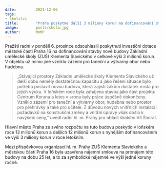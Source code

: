 ```yaml
---
date:         2021-12-06
tags:        
- Školství
title:        "Praha poskytne další 3 miliony korun na dofinancování stavby nové budovy umělecké školy Klementa Slavického"
image: 	      posts/skola.jpg
author:       MHMP
---
```

 
Pražští radní v pondělí 6. prosince odsouhlasili poskytnutí investiční dotace městské části Praha 16 na dofinancování stavby nové budovy Základní umělecké školy (ZUŠ) Klementa Slavického v celkové výši 3 milionů korun. V objektu už mimo jiné vzniklo zázemí pro taneční a výtvarný obor nebo hudebna.

> „Stávající prostory Základní umělecké školy Klementa Slavického už delší dobu neměly dostatečnou kapacitu a jako řešení situace bylo potřeba postavit novou budovu, která zajistí žákům dostatek místa pro jejich výuku. V loňském roce byla zahájena stavba jako část projektu Centrum Koruna a letos v srpnu byly práce úspěšně dokončeny. Vzniklo zázemí pro taneční a výtvarný obor, hudebna nebo prostor pro přehrávky a také pro učitele. Z důvodu nových vnitřních instalací i požadavků na konstrukční změny a vnitřní úpravy však došlo k navýšení ceny,” uvedl radní hl. m. Prahy pro oblast školství Vít Šimral.

Hlavní město Praha ze svého rozpočtu na tuto budovu poskytlo v loňském roce 13 milionů korun a dalších 12 milionů korun s nynějším dofinancováním ve výši 3 miliony korun v roce letošním.

Mezi příspěvkovou organizací hl. m. Prahy ZUŠ Klementa Slavického a městskou částí Praha 16 byla uzavřena nájemní smlouva na pronájem této budovy na dobu 25 let, a to za symbolické nájemné ve výši jedné koruny ročně.
